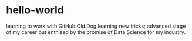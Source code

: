 # hello-world
learning to work with GitHub
Old Dog learning new tricks; advanced stage of my career but enthised by the promise of Data Science for my industry.
